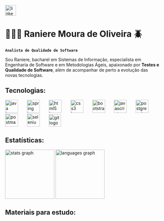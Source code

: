 <div align="left">
  <a href="https://www.linkedin.com/in/ranimoura/" target="_blank">
    <img src="https://img.shields.io/static/v1?message=LinkedIn&logo=linkedin&label=&color=0077B5&logoColor=white&labelColor=&style=for-the-badge" height="35" alt="linkedin logo"  />
  </a>
</div>

# 👨🏻‍💻 Raniere Moura de Oliveira 🪲

**`Analista de Qualidade de Software`**

Sou Raniere, bacharel em Sistemas de Informação, especialista em Engenharia de Software e em Metodologias Ágeis, apaixonado por **Testes e Qualidade de Software**, além de acompanhar de perto a evolução das novas tecnologias.

## Tecnologias:
<div align="left">
  <img src="https://skillicons.dev/icons?i=java" height="42" alt="java logo"  />
  <img width="21" />
  <img src="https://skillicons.dev/icons?i=spring" height="42" alt="spring logo"  />
  <img width="21" />
  <img src="https://skillicons.dev/icons?i=html" height="42" alt="html5 logo"  />
  <img width="21" />
  <img src="https://skillicons.dev/icons?i=css" height="42" alt="css3 logo"  />
  <img width="21" />
  <img src="https://skillicons.dev/icons?i=bootstrap" height="42" alt="bootstrap logo"  />
  <img width="21" />
  <img src="https://skillicons.dev/icons?i=js" height="42" alt="javascript logo"  />
  <img width="21" />
  <img src="https://skillicons.dev/icons?i=postgres" height="42" alt="postgresql logo"  />
  <img width="21" />
  <img src="https://skillicons.dev/icons?i=postman" height="42" alt="postman logo"  />
  <img width="21" />
  <img src="https://skillicons.dev/icons?i=selenium" height="42" alt="selenium logo"  />
  <img width="21" />
  <img src="https://skillicons.dev/icons?i=git" height="40" alt="git logo"  />
</div>

## Estatísticas:
<div align="left">
  <img src="https://github-readme-stats.vercel.app/api?username=ranimoura&hide_title=false&hide_rank=false&show_icons=true&include_all_commits=true&count_private=true&disable_animations=false&theme=vue&locale=en&hide_border=true&order=1" height="160" alt="stats graph"  />
  <img src="https://github-readme-stats.vercel.app/api/top-langs?username=ranimoura&locale=en&hide_title=false&layout=compact&card_width=320&langs_count=6&theme=vue&hide_border=true&order=2" height="160" alt="languages graph"  />
</div>

## Materiais para estudo:
